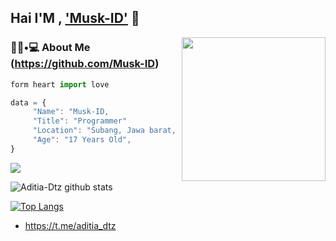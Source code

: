 ## Hai I'M , ['Musk-ID'](https://github.com/Musk-ID) 👋

<img align='right' src="https://media2.giphy.com/media/Ll22OhMLAlVDb8UQWe/giphy.gif" width="230">

### 👨🏻•💻 About Me (https://github.com/Musk-ID)

```js
form heart import love

data = {
     "Name": "Musk-ID,
     "Title": "Programmer"
     "Location": "Subang, Jawa barat, Indonesia",
     "Age": "17 Years Old",
}
```

![](https://komarev.com/ghpvc/?username=Musk-ID&color=red)

![Aditia-Dtz github stats](https://github-readme-stats.vercel.app/api?username=Musk-ID&show_icons=true&theme=default)

[![Top Langs](https://github-readme-stats.vercel.app/api/top-langs/?username=dtz-aditia&layout=compact)](https://github.com/Musk-ID)

 + https://t.me/aditia_dtz
